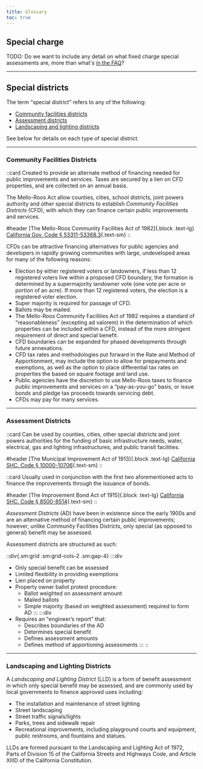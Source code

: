 ```yaml
---
title: Glossary
toc: true
---
```


Special charge
--------------

TODO: Do we want to include any detail on what fixed charge special assessments are, more than
what's [in the FAQ](/owners/faq#special-charge)?

---

Special districts
-----------------

The term <q>special district</q> refers to any of the following:

- [Community facilities districts](#community-facilities-districts)
- [Assessment districts](#assessment-districts)
- [Landscaping and lighting districts](#landscaping-and-lighting-districts)

See below for details on each type of special district.

---

### Community Facilities Districts

::card
Created to provide an alternate method of financing needed for public improvements and services.
Taxes are secured by a lien on CFD properties, and are collected on an annual basis.

The Mello-Roos Act allow counties, cities, school districts, joint powers authority and other
special districts to establish *Community Facilities Districts* (CFD), with which they can finance
certain public improvements and services.

#header
[The Mello-Roos Community Facilities Act of 1982]{.block .text-lg}
[California Gov. Code § 53311-53368.3](https://leginfo.legislature.ca.gov/faces/codes_displayText.xhtml?division=2.&chapter=2.5.&part=1.&lawCode=GOV&title=5.&article=1.){.text-sm}
::

<!--
Authorized improvements and services include but are not limited to:

::div{.grid .grid-cols-2 .gap-4}
:::div
*Services* 

- Fire protection
- Ambulance services
- Police protection
- Park maintenance
- Streets, roads, and open space maintenance
- Flood and storm protection services
- Snow plowing and sand storm protection systems
- Maintenance and operation of any real property or other tangible property with an estimated useful
  life of five or more years that is owned by the local agency

:::
:::div
*Facilities* 

- Streets, sewer systems
- Fire facilities
- Schools
- Parks
- Libraries
- Museums and other cultural facilities
- Any publicly owned facility with an estimated useful life of five years or longer improvements to private property
:::
::
-->

CFDs can be attractive financing alternatives for public agencies and developers in rapidly growing
communities with large, undeveloped areas for many of the following reasons:

-  Election by either registered voters or landowners, if less than 12 registered voters live within
   a proposed CFD boundary, the formation is determined by a supermajority landowner vote (one vote
   per acre or portion of an acre). If more than 12 registered voters, the election is a registered
   voter election. 
-  Super majority is required for passage of CFD. 
-  Ballots may be mailed. 
-  The Mello-Roos Community Facilities Act of 1982 requires a standard of <q>reasonableness</q>
   (excepting ad valorem) in the determination of which properties can be included within a CFD,
   instead of the more stringent requirement of direct and special benefit. 
-  CFD boundaries can be expanded for phased developments through future annexations. 
-  CFD tax rates and methodologies put forward in the Rate and Method of Apportionment, may include
   the option to allow for prepayments and exemptions, as well as the option to place differential
   tax rates on properties the based on square footage and land use. 
-  Public agencies have the discretion to use Mello-Roos taxes to finance public improvements and
   services on a <q>pay-as-you-go</q> basis, or issue bonds and pledge tax proceeds towards
   servicing debt. 
-  CFDs may pay for many services. 

---

### Assessment Districts

<!--
::card
Can be used by counties, cities and other municipal governments for the funding of infrastructure
projects and also fund maintenance of improvements.

#header
[The Improvement Act of 1911]{.block .text-lg}
[California SHC. Code § 5000-6794](https://leginfo.legislature.ca.gov/faces/codes_displayText.xhtml?lawCode=SHC&division=7.&title=&part=1.&chapter=&article=){.text-sm}
::
-->

::card
Can be used by counties, cities, other special districts and joint powers authorities for
the funding of basic infrastructure needs, water, electrical, gas and lighting
infrastructures, and public transit facilities.

#header
[The Municipal Improvement Act of 1913]{.block .text-lg}
[California SHC. Code § 10000-10706](https://leginfo.legislature.ca.gov/faces/codes_displayText.xhtml?lawCode=SHC&division=12.&title=&part=&chapter=1.&article=){.text-sm}
::

::card
Usually used in conjunction with the first two aforementioned acts to finance the improvements
through the issuance of bonds.

#header
[The Improvement Bond Act of 1915]{.block .text-lg}
[California SHC. Code § 8500-8514](https://leginfo.legislature.ca.gov/faces/codes_displayText.xhtml?lawCode=SHC&division=10.&title=&part=1.&chapter=&article=){.text-sm}
::

*Assessment Districts* (AD) have been in existence since the early 1900s and are an alternative
method of financing certain public improvements; however, unlike Community Facilities Districts,
only special (as opposed to general) benefit may be assessed.

Assessment districts are structured as such:

::div{.sm:grid .sm:grid-cols-2 .sm:gap-4}
:::div
- Only special benefit can be assessed
- Limited flexibility in providing exemptions
- Lien placed on property
- Property owner ballot protest procedure:
  - Ballot weighted on assessment amount
  - Mailed ballots
  - Simple majority (based on weighted assessment) required to form AD
:::
:::div
- Requires an <q>engineer’s report</q> that:
  - Describes boundaries of the AD
  - Determines special benefit
  - Defines assessment amounts
  - Defines method of apportioning assessments
:::
::

---

### Landscaping and Lighting Districts

A *Landscaping and Lighting District* (LLD) is a form of benefit assessment in which only special
benefit may be assessed, and are commonly used by local governments to finance approved uses
including:

- The installation and maintenance of street lighting
- Street landscaping
- Street traffic signals/lights
- Parks, trees and sidewalk repair
- Recreational improvements, including playground courts and equipment, public restrooms, and
  fountains and statues.

LLDs are formed pursuant to the Landscaping and Lighting Act of 1972, Parts of Division 15 of the
California Streets and Highways Code, and Article XIIID of the California Constitution.
